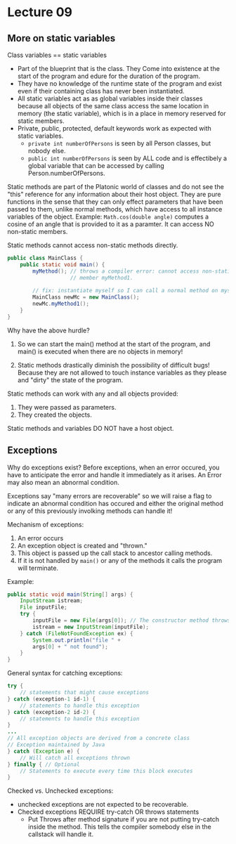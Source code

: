 # Lecture 09

## More on static variables

Class variables == static variables
* Part of the blueprint that is the class.
They Come into existence at the start of the program and edure for the duration of the program.
* They have no knowledge of the runtime state of the program and exist even if their containing class has never been instantiated.
* All static variables act as as global variables inside their classes because all objects of the same class access the same location in memory (the static variable),
which is in a place in memory reserved for static members.
* Private, public, protected, default keywords work as expected with static variables.
	* `private int numberOfPersons` is seen by all Person classes,
	but nobody else.
	* `public int numberOfPersons` is seen by ALL code and is effectibely a global variable that can be accessed by calling Person.numberOfPersons.

Static methods are part of the Platonic world of classes and do not see the "this" reference for any information about their host object.
They are pure functions in the sense that they can only effect parameters that have been passed to them,
unlike normal methods, which have access to all instance variables of the object.
Example: `Math.cos(double angle)` computes a cosine of an angle that is provided to it as a paramter.
It can access NO non-static members.

Static methods cannot access non-static methods directly.

```java
public class MainClass {
	public static void main() {
		myMethod(); // throws a compiler error: cannot access non-static
		            // member myMethod1.
		
		// fix: instantiate myself so I can call a normal method on myself
		MainClass newMc = new MainClass();
		newMc.myMethod1();
	}
}
```

Why have the above hurdle? 

1. So we can start the main() method at the start of the program,
and main() is executed when there are no objects in memory!

2. Static methods drastically diminish the possibility of difficult bugs!
Because they are not allowed to touch instance variables as they please and "dirty" the state of the program.

Static methods can work with any and all objects provided:

1. They were passed as parameters.
2. They created the objects.

Static methods and variables DO NOT have a host object.

## Exceptions

Why do exceptions exist?
Before exceptions, when an error occured, you have to anticipate the error and handle it immediately as it arises.
An Error may also mean an abnormal condition.

Exceptions say "many errors are recoverable" so we will raise a flag to indicate an abnormal condition has occured
and either the original method or any of this previously involking methods can handle it!

Mechanism of exceptions:

1. An error occurs
2. An exception object is created and "thrown."
3. This object is passed up the call stack to ancestor calling methods.
4. If it is not handled by `main()` or any of the methods it calls the program will terminate.

Example:

```java
public static void main(String[] args) {
	InputStream istream;
	File inputFile;
	try {
		inputFile = new File(args[0]); // The constructor method throws an exception
		istream = new InputStream(inputFile);
	} catch (FileNotFoundException ex) {
		System.out.println("file " +
		args[0] + " not found");
	}
}
```

General syntax for catching exceptions:

```java
try {
	// statements that might cause exceptions
} catch (exception-1 id-1) {
	// statements to handle this exception
} catch (exception-2 id-2) {
	// statements to handle this exception
}
...
// All exception objects are derived from a concrete class
// Exception maintained by Java
} catch (Exception e) {
	// Will catch all exceptions thrown
} finally { // Optional
	// Statements to execute every time this block executes
}
```

Checked vs. Unchecked exceptions:

* unchecked exceptions are not expected to be recoverable.
* Checked exceptions REQUIRE try-catch OR throws statements
	* Put Throws after method signature if you are not putting try-catch inside the method.
	This tells the compiler somebody else in the callstack will handle it.
